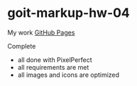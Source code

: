 # goit-markup-hw-04

My work [GitHub Pages](https://dezister.github.io/goit-markup-hw-03/)

Complete
- all done with PixelPerfect
- all requirements are met
- all images and icons are optimized
